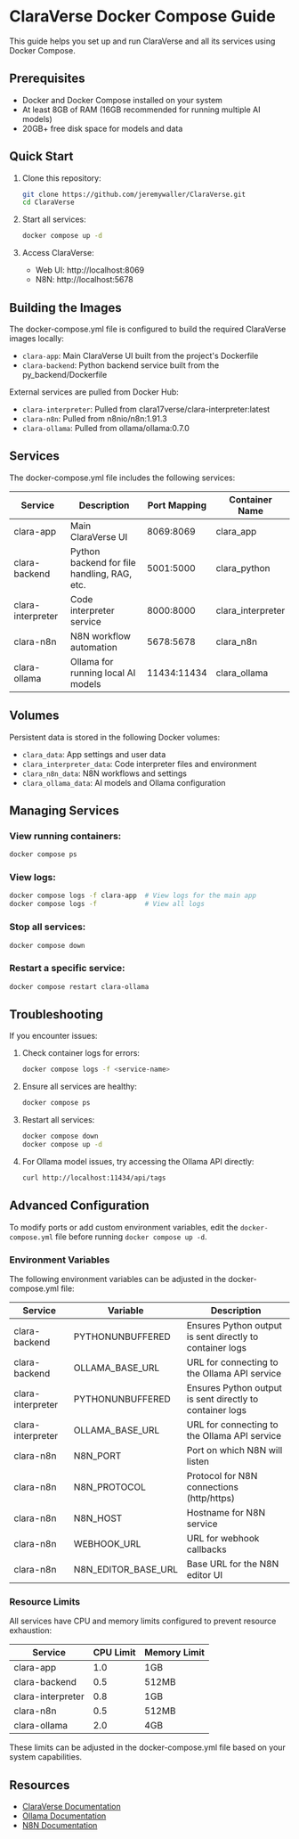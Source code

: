 # ClaraVerse Docker Compose Guide

This guide helps you set up and run ClaraVerse and all its services using Docker Compose.

## Prerequisites

- Docker and Docker Compose installed on your system
- At least 8GB of RAM (16GB recommended for running multiple AI models)
- 20GB+ free disk space for models and data

## Quick Start

1. Clone this repository:
   ```bash
   git clone https://github.com/jeremywaller/ClaraVerse.git
   cd ClaraVerse
   ```

2. Start all services:
   ```bash
   docker compose up -d
   ```

3. Access ClaraVerse:
   - Web UI: http://localhost:8069
   - N8N: http://localhost:5678

## Building the Images

The docker-compose.yml file is configured to build the required ClaraVerse images locally:

- `clara-app`: Main ClaraVerse UI built from the project's Dockerfile
- `clara-backend`: Python backend service built from the py_backend/Dockerfile

External services are pulled from Docker Hub:
- `clara-interpreter`: Pulled from clara17verse/clara-interpreter:latest
- `clara-n8n`: Pulled from n8nio/n8n:1.91.3
- `clara-ollama`: Pulled from ollama/ollama:0.7.0

## Services

The docker-compose.yml file includes the following services:

| Service | Description | Port Mapping | Container Name |
|---------|-------------|-------------|---------------|
| clara-app | Main ClaraVerse UI | 8069:8069 | clara_app |
| clara-backend | Python backend for file handling, RAG, etc. | 5001:5000 | clara_python |
| clara-interpreter | Code interpreter service | 8000:8000 | clara_interpreter |
| clara-n8n | N8N workflow automation | 5678:5678 | clara_n8n |
| clara-ollama | Ollama for running local AI models | 11434:11434 | clara_ollama |

## Volumes

Persistent data is stored in the following Docker volumes:

- `clara_data`: App settings and user data
- `clara_interpreter_data`: Code interpreter files and environment
- `clara_n8n_data`: N8N workflows and settings
- `clara_ollama_data`: AI models and Ollama configuration

## Managing Services

### View running containers:
```bash
docker compose ps
```

### View logs:
```bash
docker compose logs -f clara-app  # View logs for the main app
docker compose logs -f            # View all logs
```

### Stop all services:
```bash
docker compose down
```

### Restart a specific service:
```bash
docker compose restart clara-ollama
```

## Troubleshooting

If you encounter issues:

1. Check container logs for errors:
   ```bash
   docker compose logs -f <service-name>
   ```

2. Ensure all services are healthy:
   ```bash
   docker compose ps
   ```

3. Restart all services:
   ```bash
   docker compose down
   docker compose up -d
   ```

4. For Ollama model issues, try accessing the Ollama API directly:
   ```bash
   curl http://localhost:11434/api/tags
   ```

## Advanced Configuration

To modify ports or add custom environment variables, edit the `docker-compose.yml` file before running `docker compose up -d`.

### Environment Variables

The following environment variables can be adjusted in the docker-compose.yml file:

| Service | Variable | Description |
|---------|----------|-------------|
| clara-backend | PYTHONUNBUFFERED | Ensures Python output is sent directly to container logs |
| clara-backend | OLLAMA_BASE_URL | URL for connecting to the Ollama API service |
| clara-interpreter | PYTHONUNBUFFERED | Ensures Python output is sent directly to container logs |
| clara-interpreter | OLLAMA_BASE_URL | URL for connecting to the Ollama API service |
| clara-n8n | N8N_PORT | Port on which N8N will listen |
| clara-n8n | N8N_PROTOCOL | Protocol for N8N connections (http/https) |
| clara-n8n | N8N_HOST | Hostname for N8N service |
| clara-n8n | WEBHOOK_URL | URL for webhook callbacks |
| clara-n8n | N8N_EDITOR_BASE_URL | Base URL for the N8N editor UI |

### Resource Limits

All services have CPU and memory limits configured to prevent resource exhaustion:

| Service | CPU Limit | Memory Limit |
|---------|-----------|--------------|
| clara-app | 1.0 | 1GB |
| clara-backend | 0.5 | 512MB |
| clara-interpreter | 0.8 | 1GB |
| clara-n8n | 0.5 | 512MB |
| clara-ollama | 2.0 | 4GB |

These limits can be adjusted in the docker-compose.yml file based on your system capabilities.

## Resources

- [ClaraVerse Documentation](https://github.com/jeremywaller/ClaraVerse)
- [Ollama Documentation](https://github.com/ollama/ollama)
- [N8N Documentation](https://docs.n8n.io/)